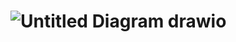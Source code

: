 # ![Untitled Diagram drawio](https://user-images.githubusercontent.com/25845736/188156718-607e7435-7480-44ab-825f-1bf2f05c6bf9.png)
